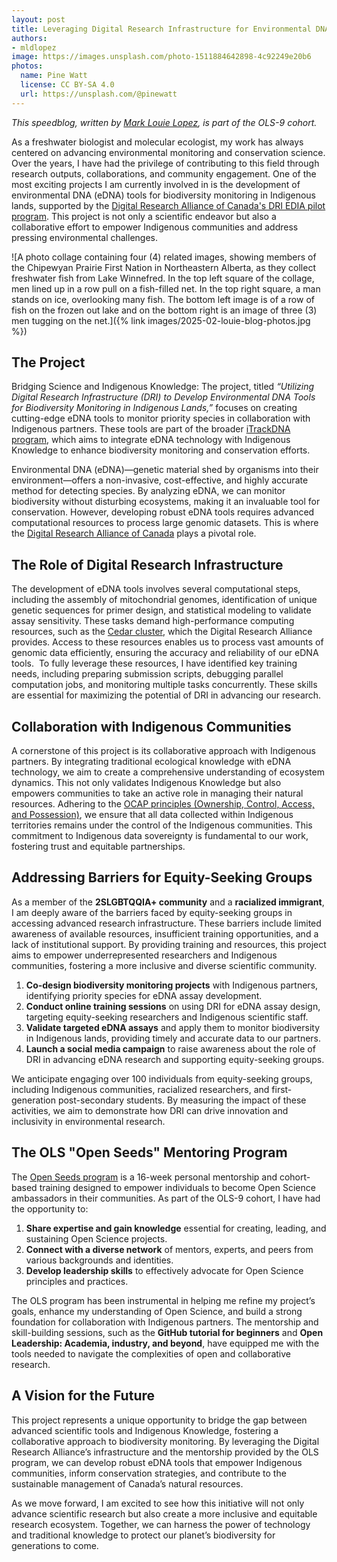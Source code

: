 ```yaml
---
layout: post
title: Leveraging Digital Research Infrastructure for Environmental DNA Tools in Monitoring Indigenous Territories.
authors:
- mldlopez
image: https://images.unsplash.com/photo-1511884642898-4c92249e20b6
photos:
  name: Pine Watt
  license: CC BY-SA 4.0
  url: https://unsplash.com/@pinewatt
---
```


*This speedblog, written by [Mark Louie Lopez](https://marklouielopez.weebly.com/), is part of the OLS-9 cohort.*

As a freshwater biologist and molecular ecologist, my work has always centered on advancing environmental monitoring and conservation science. 
Over the years, I have had the privilege of contributing to this field through research outputs, collaborations, and community engagement. 
One of the most exciting projects I am currently involved in is the development of environmental DNA (eDNA) tools for biodiversity monitoring in Indigenous lands, supported by the [Digital Research Alliance of Canada's DRI EDIA pilot program](https://alliancecan.ca/en/initiatives/dri-investments). 
This project is not only a scientific endeavor but also a collaborative effort to empower Indigenous communities and address pressing environmental challenges.

![A photo collage containing four (4) related images, showing members of the Chipewyan Prairie First Nation in Northeastern Alberta, as they collect freshwater fish from Lake Winnefred. In the top left square of the collage, men lined up in a row pull on a fish-filled net. In the top right square, a man stands on ice, overlooking many fish. The bottom left image is of a row of fish on the frozen out lake and on the bottom right is an image of three (3) men tugging on the net.]({% link images/2025-02-louie-blog-photos.jpg %})

## The Project
Bridging Science and Indigenous Knowledge: The project, titled *“Utilizing Digital Research Infrastructure (DRI) to Develop Environmental DNA Tools for Biodiversity Monitoring in Indigenous Lands,”* focuses on creating cutting-edge eDNA tools to monitor priority species in collaboration with Indigenous partners. 
These tools are part of the broader [iTrackDNA program](https://itrackdna.ca/), which aims to integrate eDNA technology with Indigenous Knowledge to enhance biodiversity monitoring and conservation efforts.

Environmental DNA (eDNA)—genetic material shed by organisms into their environment—offers a non-invasive, cost-effective, and highly accurate method for detecting species. 
By analyzing eDNA, we can monitor biodiversity without disturbing ecosystems, making it an invaluable tool for conservation. However, developing robust eDNA tools requires advanced computational resources to process large genomic datasets. 
This is where the [Digital Research Alliance of Canada](https://alliancecan.ca/en) plays a pivotal role.

## The Role of Digital Research Infrastructure
The development of eDNA tools involves several computational steps, including the assembly of mitochondrial genomes, identification of unique genetic sequences for primer design, and statistical modeling to validate assay sensitivity. 
These tasks demand high-performance computing resources, such as the [Cedar cluster](https://docs.alliancecan.ca/wiki/Cedar), which the Digital Research Alliance provides. Access to these resources enables us to process vast amounts of genomic data efficiently, ensuring the accuracy and reliability of our eDNA tools.
​
To fully leverage these resources, I have identified key training needs, including preparing submission scripts, debugging parallel computation jobs, and monitoring multiple tasks concurrently. 
These skills are essential for maximizing the potential of DRI in advancing our research.

## Collaboration with Indigenous Communities
A cornerstone of this project is its collaborative approach with Indigenous partners. By integrating traditional ecological knowledge with eDNA technology, we aim to create a comprehensive understanding of ecosystem dynamics. 
This not only validates Indigenous Knowledge but also empowers communities to take an active role in managing their natural resources.
Adhering to the [OCAP principles (Ownership, Control, Access, and Possession)](https://fnigc.ca/ocap-training/), we ensure that all data collected within Indigenous territories remains under the control of the Indigenous communities. 
This commitment to Indigenous data sovereignty is fundamental to our work, fostering trust and equitable partnerships.

## Addressing Barriers for Equity-Seeking Groups
As a member of the **2SLGBTQQIA+ community** and a **racialized immigrant**, I am deeply aware of the barriers faced by equity-seeking groups in accessing advanced research infrastructure. 
These barriers include limited awareness of available resources, insufficient training opportunities, and a lack of institutional support. 
By providing training and resources, this project aims to empower underrepresented researchers and Indigenous communities, fostering a more inclusive and diverse scientific community.
1. **Co-design biodiversity monitoring projects** with Indigenous partners, identifying priority species for eDNA assay development.
2. **Conduct online training sessions** on using DRI for eDNA assay design, targeting equity-seeking researchers and Indigenous scientific staff.
3. **Validate targeted eDNA assays** and apply them to monitor biodiversity in Indigenous lands, providing timely and accurate data to our partners.
4. **Launch a social media campaign** to raise awareness about the role of DRI in advancing eDNA research and supporting equity-seeking groups.

We anticipate engaging over 100 individuals from equity-seeking groups, including Indigenous communities, racialized researchers, and first-generation post-secondary students. 
By measuring the impact of these activities, we aim to demonstrate how DRI can drive innovation and inclusivity in environmental research.

## The OLS "Open Seeds" Mentoring Program
The [Open Seeds program](https://we-are-ols.org/openseeds/) is a 16-week personal mentorship and cohort-based training designed to empower individuals to become Open Science ambassadors in their communities. As part of the OLS-9 cohort, I have had the opportunity to:
1. **Share expertise and gain knowledge** essential for creating, leading, and sustaining Open Science projects.
2. **Connect with a diverse network** of mentors, experts, and peers from various backgrounds and identities.
3. **Develop leadership skills** to effectively advocate for Open Science principles and practices.

The OLS program has been instrumental in helping me refine my project’s goals, enhance my understanding of Open Science, and build a strong foundation for collaboration with Indigenous partners. 
The mentorship and skill-building sessions, such as the **GitHub tutorial for beginners** and **Open Leadership: Academia, industry, and beyond**, have equipped me with the tools needed to navigate the complexities of open and collaborative research.
​
## A Vision for the Future
This project represents a unique opportunity to bridge the gap between advanced scientific tools and Indigenous Knowledge, fostering a collaborative approach to biodiversity monitoring. 
By leveraging the Digital Research Alliance’s infrastructure and the mentorship provided by the OLS program, we can develop robust eDNA tools that empower Indigenous communities, inform conservation strategies, and contribute to the sustainable management of Canada’s natural resources.

As we move forward, I am excited to see how this initiative will not only advance scientific research but also create a more inclusive and equitable research ecosystem. 
Together, we can harness the power of technology and traditional knowledge to protect our planet’s biodiversity for generations to come.
